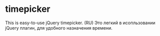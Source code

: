 # timepicker
This is easy-to-use jQuery timepicker. (RU) Это легкий в исопльзовании jQuery плагин, для удобного назначения времени.
